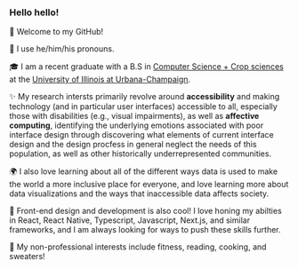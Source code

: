 ### Hello hello! 

🥳 Welcome to my GitHub!

🍵 I use he/him/his pronouns. 

🎓 I am a recent graduate with a B.S in [Computer Science + Crop sciences](https://cs.illinois.edu/academics/undergraduate/degree-program-options/cs-x-degree-programs/computer-science-crop-sciences) at the [University of Illinois at Urbana-Champaign](https://illinois.edu/).

✨ My research intersts primarily revolve around **accessibility** and making technology (and in particular user interfaces) accessible to all, especially those with disabilities (e.g., visual impairments), as well as **affective computing**, identifying the underlying emotions associated with poor interface design through discovering what elements of current interface design and the design procfess in general neglect the needs of this population, as well as other historically underrepresented communities.

🌍 I also love learning about all of the different ways data is used to make the world a more inclusive place for everyone, and love learning more about data visualizations and the ways that inaccessible data affects society.

🎨 Front-end design and development is also cool! I love honing my abilties in React, React Native, Typescript, Javascript, Next.js, and similar frameworks, and I am always looking for ways to push these skills further.   

🍳 My non-professional interests include fitness, reading, cooking, and sweaters! 
